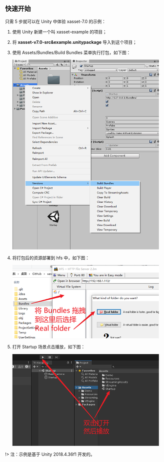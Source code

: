 <!-- docs/getstarted.md -->
## 快速开始

只需 5 步就可以在 Unity 中体验 xasset-7.0 的示例：

1. 使用 Unity 新建一个叫 xasset-example 的项目；

2. 将 **xasset-v7.0-src&example.unitypackage** 导入到这个项目；

3. 使用 Assets/Bundles/Build Bundles 菜单执行打包，如下图： 

   ![getstarted-build-bundles](res\getstarted-build-bundles.png)

4. 将打包后的资源部署到 hfs 中，如下图：

   ![getstarted-hfs](res\getstarted-hfs.png) 

5. 打开 Startup 场景点击播放，如下图：

   ![getstarted-startup-play](res\getstarted-startup-play.png)  

!> 注：示例是基于 Unity 2018.4.36f1 开发的。
